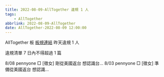 ```yaml
---
title: 2022-08-09-AllTogether 違規 1 人
tags:
    - AllTogether
abbrlink: 2022-08-09-AllTogether
date: AllTogether-2022-08-09 12:00:00
---
```

AllTogether 板 [板規連結](https://www.ptt.cc/bbs/AllTogether/M.1643211430.A.5FB.html)
昨天違規 1 人
<!-- more -->

違規清單
7 日內不得超過 1 篇

8/08 pennyone □ [徵女] 剛從美國返台 想認識台…
8/03 pennyone □ [徵女] 準備從美國返台 想認識…